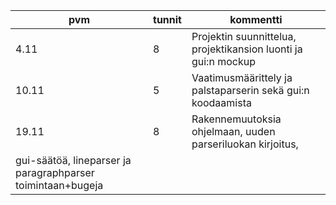 |pvm|   tunnit|  kommentti|
|----|------|-----|
|4.11|8|Projektin suunnittelua, projektikansion luonti ja gui:n mockup|
|10.11|5|Vaatimusmäärittely ja palstaparserin sekä gui:n koodaamista|
|19.11|8|Rakennemuutoksia ohjelmaan, uuden parseriluokan kirjoitus,
gui-säätöä, lineparser ja paragraphparser toimintaan+bugeja|
